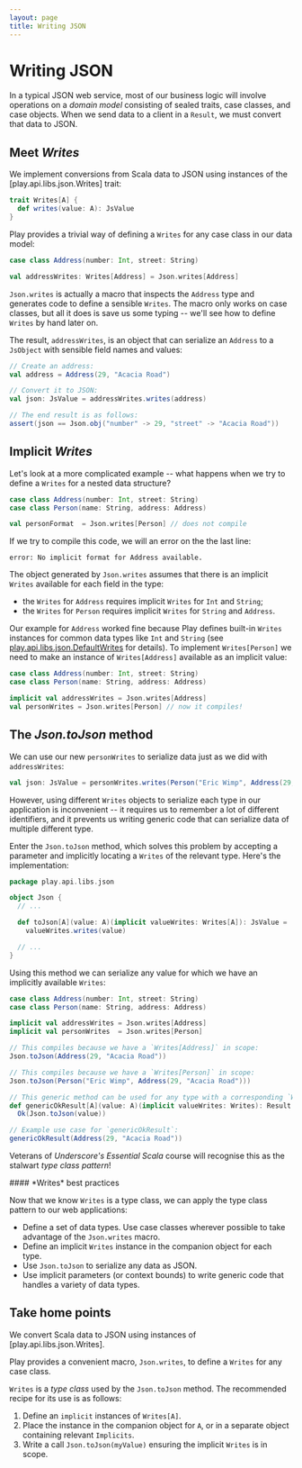 ```yaml
---
layout: page
title: Writing JSON
---
```


# Writing JSON

In a typical JSON web service, most of our business logic will involve operations on a *domain model* consisting of sealed traits, case classes, and case objects. When we send data to a client in a `Result`, we must convert that data to JSON.

## Meet *Writes*

We implement conversions from Scala data to JSON using instances of the [play.api.libs.json.Writes] trait:

~~~ scala
trait Writes[A] {
  def writes(value: A): JsValue
}
~~~

Play provides a trivial way of defining a `Writes` for any case class in our data model:

~~~ scala
case class Address(number: Int, street: String)

val addressWrites: Writes[Address] = Json.writes[Address]
~~~

`Json.writes` is actually a macro that inspects the `Address` type and generates code to define a sensible `Writes`. The macro only works on case classes, but all it does is save us some typing -- we'll see how to define `Writes` by hand later on.

The result, `addressWrites`, is an object that can serialize an `Address` to a `JsObject` with sensible field names and values:

~~~ scala
// Create an address:
val address = Address(29, "Acacia Road")

// Convert it to JSON:
val json: JsValue = addressWrites.writes(address)

// The end result is as follows:
assert(json == Json.obj("number" -> 29, "street" -> "Acacia Road"))
~~~

## Implicit *Writes*

Let's look at a more complicated example -- what happens when we try to define a `Writes` for a nested data structure?

~~~ scala
case class Address(number: Int, street: String)
case class Person(name: String, address: Address)

val personFormat  = Json.writes[Person] // does not compile
~~~

If we try to compile this code, we will an error on the the last line:

~~~
error: No implicit format for Address available.
~~~

The object generated by `Json.writes` assumes that there is an implicit `Writes` available for each field in the type:

 - the `Writes` for `Address` requires implicit `Writes` for `Int` and `String`;
 - the `Writes` for `Person` requires implicit `Writes` for `String` and `Address`.

Our example for `Address` worked fine because Play defines built-in `Writes` instances for common data types like `Int` and `String` (see [play.api.libs.json.DefaultWrites] for details). To implement `Writes[Person]` we need to make an instance of `Writes[Address]` available as an implicit value:

~~~ scala
case class Address(number: Int, street: String)
case class Person(name: String, address: Address)

implicit val addressWrites = Json.writes[Address]
val personWrites = Json.writes[Person] // now it compiles!
~~~

[play.api.libs.json.DefaultWrites]: https://playframework.com/documentation/2.3.x/api/scala/index.html#play.api.libs.json.DefaultWrites

## The *Json.toJson* method

We can use our new `personWrites` to serialize data just as we did with `addressWrites`:

~~~ scala
val json: JsValue = personWrites.writes(Person("Eric Wimp", Address(29, "Acacia Road")))
~~~

However, using different `Writes` objects to serialize each type in our application is inconvenient -- it requires us to remember a lot of different identifiers, and it prevents us writing generic code that can serialize data of multiple different type.

Enter the `Json.toJson` method, which solves this problem by accepting a parameter and implicitly locating a `Writes` of the relevant type. Here's the implementation:

~~~ scala
package play.api.libs.json

object Json {
  // ...

  def toJson[A](value: A)(implicit valueWrites: Writes[A]): JsValue =
    valueWrites.writes(value)

  // ...
}
~~~

Using this method we can serialize any value for which we have an implicitly available `Writes`:

~~~ scala
case class Address(number: Int, street: String)
case class Person(name: String, address: Address)

implicit val addressWrites = Json.writes[Address]
implicit val personWrites  = Json.writes[Person]

// This compiles because we have a `Writes[Address]` in scope:
Json.toJson(Address(29, "Acacia Road"))

// This compiles because we have a `Writes[Person]` in scope:
Json.toJson(Person("Eric Wimp", Address(29, "Acacia Road")))

// This generic method can be used for any type with a corresponding `Writes`:
def genericOkResult[A](value: A)(implicit valueWrites: Writes): Result =
  Ok(Json.toJson(value))

// Example use case for `genericOkResult`:
genericOkResult(Address(29, "Acacia Road"))
~~~

Veterans of *Underscore's Essential Scala* course will recognise this as the stalwart *type class pattern*!

<div class="callout callout-info">
#### *Writes* best practices

Now that we know `Writes` is a type class, we can apply the type class pattern to our web applications:

 - Define a set of data types. Use case classes wherever possible to take advantage of the `Json.writes` macro.
 - Define an implicit `Writes` instance in the companion object for each type.
 - Use `Json.toJson` to serialize any data as JSON.
 - Use implicit parameters (or context bounds) to write generic code that handles a variety of data types.
</div>

## Take home points

We convert Scala data to JSON using instances of [play.api.libs.json.Writes].

Play provides a convenient macro, `Json.writes`, to define a `Writes` for any case class.

`Writes` is a *type class* used by the `Json.toJson` method. The recommended recipe for its use is as follows:

 1. Define an `implicit` instances of `Writes[A]`.
 2. Place the instance in the companion object for `A`, or in a separate object containing relevant `Implicits`.
 3. Write a call `Json.toJson(myValue)` ensuring the implicit `Writes` is in scope.
